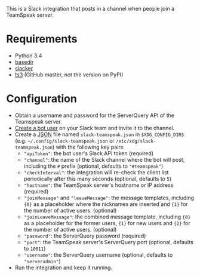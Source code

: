 This is a Slack integration that posts in a channel when people join a TeamSpeak server.

# Requirements

* Python 3.4
* [basedir](https://github.com/fenhl/python-xdg-basedir)
* [slacker](https://pypi.python.org/pypi/slacker)
* [ts3](https://github.com/nikdoof/python-ts3) (GitHub master, not the version on PyPI)

# Configuration

* Obtain a username and password for the ServerQuery API of the Teamspeak server.
* [Create a bot user](https://my.slack.com/apps/A0F7YS25R-bots) on your Slack team and invite it to the channel.
* Create a [JSON](http://json.org/) file named `slack-teamspeak.json` in `$XDG_CONFIG_DIRS` (e.g. `~/.config/slack-teamspeak.json` or `/etc/xdg/slack-teamspeak.json`) with the following key pairs:
    * `"apiToken"`: the bot user's Slack API token (required)
    * `"channel"`: the name of the Slack channel where the bot will post, including the `#` prefix (optional, defaults to `"#teamspeak"`)
    * `"checkInterval"`: the integration will re-check the client list periodically after this many seconds (optional, defaults to `5`)
    * `"hostname"`: the TeamSpeak server's hostname or IP address (required)
    * `"joinMessage"` and `"leaveMessage"`: the message templates, including `{0}` as a placeholder where the nicknames are inserted and `{1}` for the number of active users. (optional)
    * `"joinLeaveMessage"`: the combined message template, including `{0}` as a placeholder for the former users, `{1}` for new users and `{2}` for the number of active users. (optional)
    * `"password"`: the ServerQuery password (required)
    * `"port"`: the TeamSpeak server's ServerQuery port (optional, defaults to `10011`)
    * `"username"`: the ServerQuery username (optional, defaults to `"serveradmin"`)
* Run the integration and keep it running.
